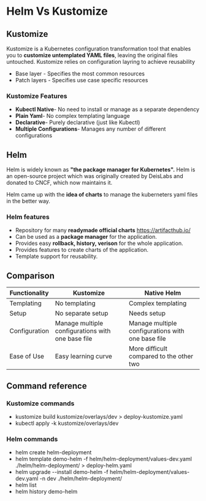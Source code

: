 # Helm Vs Kustomize

## Kustomize 
Kustomize is a Kubernetes configuration transformation tool that enables you to <b>customize untemplated YAML files</b>, leaving the original files untouched.
Kustomize relies on configuration layring to achieve reusability
- Base layer - Specifies the most common resources
- Patch layers - Specifies use case specific resources
### Kustomize Features
- <b>Kubectl Native</b>- No need to install or manage as a separate dependency
- <b>Plain Yaml</b>- No complex templating language
- <b>Declarative</b>- Purely declarative (just like Kubectl)
- <b>Multiple Configurations</b>- Manages any number of different configurations


## Helm 
Helm is widely known as <b>"the package manager for Kubernetes".</b> Helm is an open-source project which was originally created by DeisLabs and donated to CNCF, which now maintains it.
<p>Helm came up with the <b>idea of charts</b> to manage the kuberneters yaml files in the better way. 

### Helm features 
- Repository for many <b>readymade official charts</b> https://artifacthub.io/
- Can be used as a <b>package manager</b> for the application. 
- Provides easy <b>rollback, history, verison</b> for the whole application.
- Provides features to create charts of the application.
- Template support for reusability.


## Comparison 
| Functionality | Kustomize | Native Helm |
| -- | -- | -- |
| Templating | No templating | Complex templating |  
| Setup | No separate setup | Needs setup |
| Configuration | Manage multiple configurations with one base file | Manage multiple configurations with one base file |
| Ease of Use | Easy learning curve | More difficult compared to the other two |

## Command reference
### Kustomize commands

- kustomize build kustomize/overlays/dev > deploy-kustomize.yaml 
- kubectl apply -k kustomize/overlays/dev 

### Helm commands
- helm create helm-deployment
- helm template demo-helm -f helm/helm-deployment/values-dev.yaml ./helm/helm-deployment/ > deploy-helm.yaml 
- helm upgrade --install demo-helm -f helm/helm-deployment/values-dev.yaml -n dev ./helm/helm-deployment/
- helm list
- helm history demo-helm 